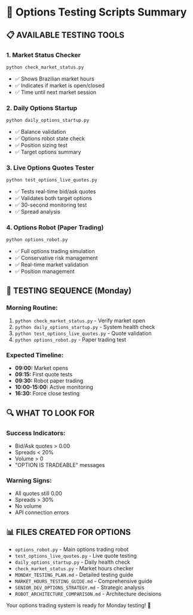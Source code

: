 # 🧪 Options Testing Scripts Summary

## 📋 AVAILABLE TESTING TOOLS

### **1. Market Status Checker**
```bash
python check_market_status.py
```
- ✅ Shows Brazilian market hours
- ✅ Indicates if market is open/closed
- ✅ Time until next market session

### **2. Daily Options Startup**
```bash
python daily_options_startup.py
```
- ✅ Balance validation
- ✅ Options robot state check
- ✅ Position sizing test
- ✅ Target options summary

### **3. Live Options Quotes Tester**
```bash
python test_options_live_quotes.py
```
- ✅ Tests real-time bid/ask quotes
- ✅ Validates both target options
- ✅ 30-second monitoring test
- ✅ Spread analysis

### **4. Options Robot (Paper Trading)**
```bash
python options_robot.py
```
- ✅ Full options trading simulation
- ✅ Conservative risk management
- ✅ Real-time market validation
- ✅ Position management

## 🎯 TESTING SEQUENCE (Monday)

### **Morning Routine:**
1. `python check_market_status.py` - Verify market open
2. `python daily_options_startup.py` - System health check
3. `python test_options_live_quotes.py` - Quote validation
4. `python options_robot.py` - Paper trading test

### **Expected Timeline:**
- **09:00:** Market opens
- **09:15:** First quote tests
- **09:30:** Robot paper trading
- **10:00-15:00:** Active monitoring
- **16:30:** Force close testing

## 🔍 WHAT TO LOOK FOR

### **Success Indicators:**
- Bid/Ask quotes > 0.00
- Spreads < 20%
- Volume > 0
- "OPTION IS TRADEABLE" messages

### **Warning Signs:**
- All quotes still 0.00
- Spreads > 30%
- No volume
- API connection errors

## 📊 FILES CREATED FOR OPTIONS

- `options_robot.py` - Main options trading robot
- `test_options_live_quotes.py` - Live quote testing
- `daily_options_startup.py` - Daily health check
- `check_market_status.py` - Market hours checker
- `MONDAY_TESTING_PLAN.md` - Detailed testing guide
- `MARKET_HOURS_TESTING_GUIDE.md` - Comprehensive guide
- `SENIOR_DEV_OPTIONS_STRATEGY.md` - Strategic analysis
- `ROBOT_ARCHITECTURE_COMPARISON.md` - Architecture decisions

Your options trading system is ready for Monday testing! 🚀
